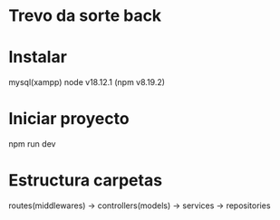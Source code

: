 # Trevo da sorte back

# Instalar
mysql(xampp)
node v18.12.1 (npm v8.19.2) 

# Iniciar proyecto
npm run dev

# Estructura carpetas
routes(middlewares) -> controllers(models) -> services -> repositories

